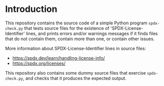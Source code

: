 # Introduction

This repository contains the source code of a simple Python program
`spdx-check.py` that tests source files for the existence of
'SPDX-License-Identifier' lines, and prints errors and/or warnings
messages if it finds files that do not contain them, contain more than
one, or contain other issues.

More information about SPDX-License-Identifier lines in source files:
+ https://spdx.dev/learn/handling-license-info/
+ https://spdx.org/licenses/

This repository also contains some dummy source files that exercise
`spdx-check.py`, and checks that it produces the expected output.
